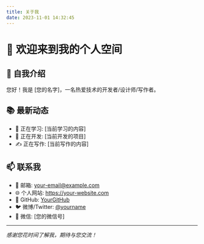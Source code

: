```yaml
---
title: 关于我
date: 2023-11-01 14:32:45
---
```


# 🎉 欢迎来到我的个人空间

## 👋 自我介绍

您好！我是 [您的名字]，一名热爱技术的开发者/设计师/写作者。



## 📚 最新动态

- 📖 正在学习: [当前学习的内容]
- 🔧 正在开发: [当前开发的项目]
- ✍️ 正在写作: [当前写作的内容]

## 📫 联系我

- 📧 邮箱: your-email@example.com
- 🌐 个人网站: https://your-website.com
- 💼 GitHub: [YourGitHub](https://github.com/yourname)
- 🐦 微博/Twitter: [@yourname](链接)
- 💬 微信: [您的微信号]

---

*感谢您花时间了解我，期待与您交流！*